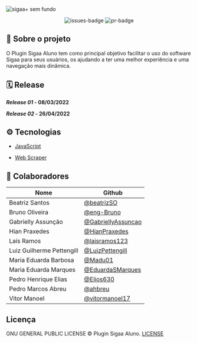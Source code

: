 
![sigaa+ sem fundo](https://user-images.githubusercontent.com/86726332/156074792-37609c46-f98d-4b0b-8c07-3c2283853e8d.png)

<div align="center">
  <img alt="issues-badge" src="https://img.shields.io/github/issues/fga-eps-mds/Tema-02?color=success&style=for-the-badge"/>
  <img alt="pr-badge" src="https://img.shields.io/github/issues-pr/fga-eps-mds/Tema-02?color=success&style=for-the-badge"/>
</div>

## 📑 Sobre o projeto

O Plugin Sigaa Aluno tem como principal objetivo facilitar o uso do software Sigaa para seus usuários, os ajudando a ter uma melhor experiência e uma navegação mais dinâmica.

## 🗓️ Release

<strong><i>Release 01</i> - 08/03/2022

<i>Release 02</i> - 26/04/2022 </strong>

## ⚙️ Tecnologias

- [JavaScript](https://www.javascript.com/)

- [Web Scraper](https://webscraper.io/)

## 🤝 Colaboradores

| Nome                      | Github                                                     |
| ------------------------- | ---------------------------------------------------------- |
| Beatriz Santos            | [@beatrizSO](https://github.com/beatrizSO)                 |
| Bruno Oliveira            | [@eng-Bruno](https://github.com/eng-Bruno)                 |
| Gabrielly Assunção        | [@GabriellyAssuncao](https://github.com/GabriellyAssuncao) |
| Hian Praxedes             | [@HianPraxedes](https://github.com/HianPraxedes)           |
| Laís Ramos                | [@laisramos123](https://github.com/laisramos123)           |
| Luiz Guilherme Pettengill | [@LuizPettengill](https://github.com/LuizPettengill)       |
| Maria Eduarda Barbosa     | [@Madu01](https://github.com/Madu01)                       |
| Maria Eduarda Marques     | [@EduardaSMarques](https://github.com/EduardaSMarques)     |
| Pedro Henrique Elias      | [@Elios630](https://github.com/Elios630)                   |
| Pedro Marcos Abreu        | [@ahbreu](https://github.com/ahbreu)                       |
| Vitor Manoel              | [@vitormanoel17](https://github.com/vitormanoel17)         |

## Licença

GNU GENERAL PUBLIC LICENSE © Plugin Sigaa Aluno. [LICENSE](/LICENSE)
